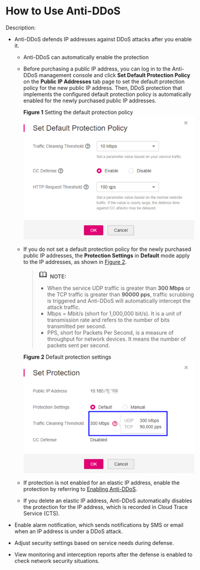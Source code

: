 # How to Use Anti-DDoS<a name="EN-US_TOPIC_0204851524"></a>

Description:

-   Anti-DDoS defends IP addresses against DDoS attacks after you enable it.
    -   Anti-DDoS can automatically enable the protection
    -   Before purchasing a public IP address, you can log in to the Anti-DDoS management console and click  **Set Default Protection Policy**  on the  **Public IP Addresses**  tab page to set the default protection policy for the new public IP address. Then, DDoS protection that implements the configured default protection policy is automatically enabled for the newly purchased public IP addresses.

        **Figure  1**  Setting the default protection policy<a name="fig9805102716331"></a>  
        ![](figures/setting-the-default-protection-policy.png "setting-the-default-protection-policy")

    -   If you do not set a default protection policy for the newly purchased public IP addresses, the  **Protection Settings**  in  **Default**  mode apply to the IP addresses, as shown in  [Figure 2](#fig1187371918561).

        >![](public_sys-resources/icon-note.gif) **NOTE:** 
        >-   When the service UDP traffic is greater than  **300 Mbps**  or the TCP traffic is greater than  **90000 pps**, traffic scrubbing is triggered and Anti-DDoS will automatically intercept the attack traffic.
        >-   Mbps = Mbit/s \(short for 1,000,000 bit/s\). It is a unit of transmission rate and refers to the number of bits transmitted per second.
        >-   PPS, short for Packets Per Second, is a measure of throughput for network devices. It means the number of packets sent per second.

        **Figure  2**  Default protection settings<a name="fig1187371918561"></a>  
        ![](figures/default-protection-settings.png "default-protection-settings")

    -   If protection is not enabled for an elastic IP address, enable the protection by referring to  [Enabling Anti-DDoS](enabling-anti-ddos.md).
    -   If you delete an elastic IP address, Anti-DDoS automatically disables the protection for the IP address, which is recorded in Cloud Trace Service \(CTS\).

-   Enable alarm notification, which sends notifications by SMS or email when an IP address is under a DDoS attack.
-   Adjust security settings based on service needs during defense.
-   View monitoring and interception reports after the defense is enabled to check network security situations.

